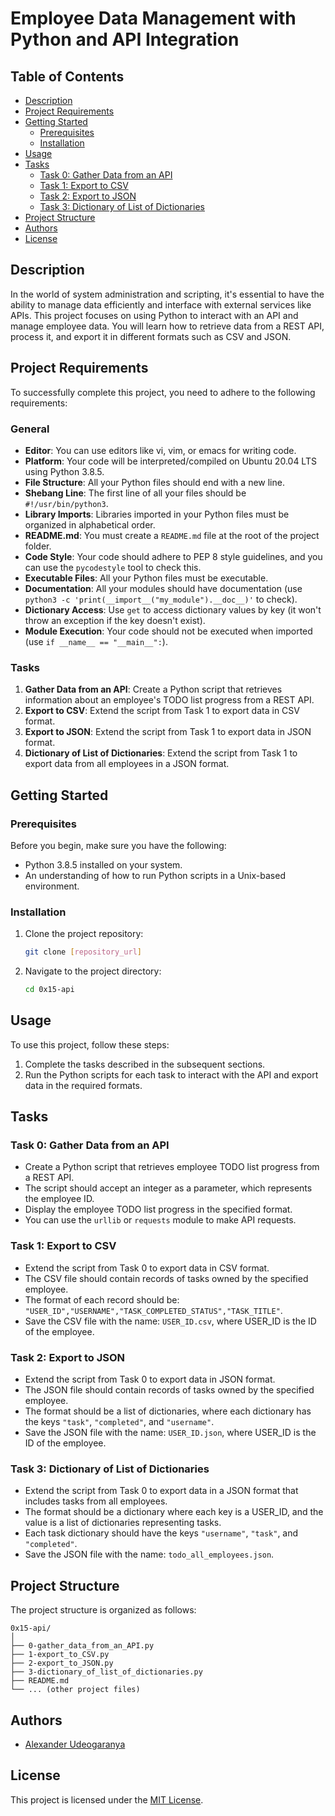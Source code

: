 # Employee Data Management with Python and API Integration

## Table of Contents
- [Description](#description)
- [Project Requirements](#project-requirements)
- [Getting Started](#getting-started)
  - [Prerequisites](#prerequisites)
  - [Installation](#installation)
- [Usage](#usage)
- [Tasks](#tasks)
  - [Task 0: Gather Data from an API](#task-0-gather-data-from-an-api)
  - [Task 1: Export to CSV](#task-1-export-to-csv)
  - [Task 2: Export to JSON](#task-2-export-to-json)
  - [Task 3: Dictionary of List of Dictionaries](#task-3-dictionary-of-list-of-dictionaries)
- [Project Structure](#project-structure)
- [Authors](#authors)
- [License](#license)

## Description

In the world of system administration and scripting, it's essential to have the ability to manage data efficiently and interface with external services like APIs. This project focuses on using Python to interact with an API and manage employee data. You will learn how to retrieve data from a REST API, process it, and export it in different formats such as CSV and JSON.

## Project Requirements

To successfully complete this project, you need to adhere to the following requirements:

### General

- **Editor**: You can use editors like vi, vim, or emacs for writing code.
- **Platform**: Your code will be interpreted/compiled on Ubuntu 20.04 LTS using Python 3.8.5.
- **File Structure**: All your Python files should end with a new line.
- **Shebang Line**: The first line of all your files should be `#!/usr/bin/python3`.
- **Library Imports**: Libraries imported in your Python files must be organized in alphabetical order.
- **README.md**: You must create a `README.md` file at the root of the project folder.
- **Code Style**: Your code should adhere to PEP 8 style guidelines, and you can use the `pycodestyle` tool to check this.
- **Executable Files**: All your Python files must be executable.
- **Documentation**: All your modules should have documentation (use `python3 -c 'print(__import__("my_module").__doc__)'` to check).
- **Dictionary Access**: Use `get` to access dictionary values by key (it won't throw an exception if the key doesn't exist).
- **Module Execution**: Your code should not be executed when imported (use `if __name__ == "__main__":`).

### Tasks

1. **Gather Data from an API**: Create a Python script that retrieves information about an employee's TODO list progress from a REST API.
2. **Export to CSV**: Extend the script from Task 1 to export data in CSV format.
3. **Export to JSON**: Extend the script from Task 1 to export data in JSON format.
4. **Dictionary of List of Dictionaries**: Extend the script from Task 1 to export data from all employees in a JSON format.

## Getting Started

### Prerequisites

Before you begin, make sure you have the following:

- Python 3.8.5 installed on your system.
- An understanding of how to run Python scripts in a Unix-based environment.

### Installation

1. Clone the project repository:

   ```bash
   git clone [repository_url]
   ```

2. Navigate to the project directory:

   ```bash
   cd 0x15-api
   ```

## Usage

To use this project, follow these steps:

1. Complete the tasks described in the subsequent sections.
2. Run the Python scripts for each task to interact with the API and export data in the required formats.

## Tasks

### Task 0: Gather Data from an API

- Create a Python script that retrieves employee TODO list progress from a REST API.
- The script should accept an integer as a parameter, which represents the employee ID.
- Display the employee TODO list progress in the specified format.
- You can use the `urllib` or `requests` module to make API requests.

### Task 1: Export to CSV

- Extend the script from Task 0 to export data in CSV format.
- The CSV file should contain records of tasks owned by the specified employee.
- The format of each record should be: `"USER_ID","USERNAME","TASK_COMPLETED_STATUS","TASK_TITLE"`.
- Save the CSV file with the name: `USER_ID.csv`, where USER_ID is the ID of the employee.

### Task 2: Export to JSON

- Extend the script from Task 0 to export data in JSON format.
- The JSON file should contain records of tasks owned by the specified employee.
- The format should be a list of dictionaries, where each dictionary has the keys `"task"`, `"completed"`, and `"username"`.
- Save the JSON file with the name: `USER_ID.json`, where USER_ID is the ID of the employee.

### Task 3: Dictionary of List of Dictionaries

- Extend the script from Task 0 to export data in a JSON format that includes tasks from all employees.
- The format should be a dictionary where each key is a USER_ID, and the value is a list of dictionaries representing tasks.
- Each task dictionary should have the keys `"username"`, `"task"`, and `"completed"`.
- Save the JSON file with the name: `todo_all_employees.json`.

## Project Structure

The project structure is organized as follows:

```
0x15-api/
│
├── 0-gather_data_from_an_API.py
├── 1-export_to_CSV.py
├── 2-export_to_JSON.py
├── 3-dictionary_of_list_of_dictionaries.py
├── README.md
└── ... (other project files)
```

## Authors

- [Alexander Udeogaranya](https://github.com/Dr-dyrane)

## License

This project is licensed under the [MIT License](LICENSE).
